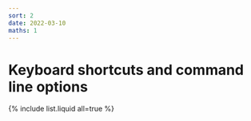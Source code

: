 ```yaml
---
sort: 2
date: 2022-03-10
maths: 1
---
```


# Keyboard shortcuts and command line options

{% include list.liquid all=true %}
